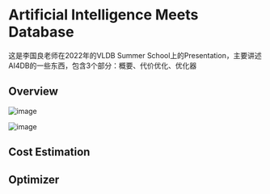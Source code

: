 # Artificial Intelligence Meets Database

这是李国良老师在2022年的VLDB Summer School上的Presentation，主要讲述AI4DB的一些东西，包含3个部分：概要、代价优化、优化器

## Overview
![image](https://user-images.githubusercontent.com/56379080/180384849-d6b52d0b-2581-42ff-88e9-1a75a0a99031.png)

![image](https://user-images.githubusercontent.com/56379080/180385663-97b41348-4dc1-4860-a3f7-66cd759b88a4.png)


## Cost Estimation

## Optimizer
